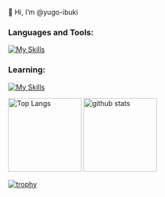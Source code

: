 👋 Hi, I’m @yugo-ibuki

<h3 align="left">Languages and Tools:</h3>
<p align="left">
  
  [![My Skills](https://skillicons.dev/icons?i=html,css,sass,js,ts,php,git,github,laravel,react,nextjs,nodejs,jest,firebase,githubactions,graphql,nestjs&perline=8)](https://skillicons.dev)
  
</p>

<h3 align="left">Learning: </h3>
<p align="left">
  
  [![My Skills](https://skillicons.dev/icons?i=docker,gcp,go)](https://skillicons.dev)
  
</p>

<p align="left"> 
  <img alt="Top Langs" height="150px" src="https://github-readme-stats-eight-theta.vercel.app/api/top-langs/?username=yugo-ibuki&layout=compact" />
  <img alt="github stats" height="150px" src="https://github-readme-stats-eight-theta.vercel.app/api?username=yugo-ibuki&show_icons=true&count_private=true&theme=synthwave" />
</p>

[![trophy](https://github-profile-trophy.vercel.app/?username=yugo-ibuki&theme=onedark&column=8
)](https://github.com/ryo-ma/github-profile-trophy)
